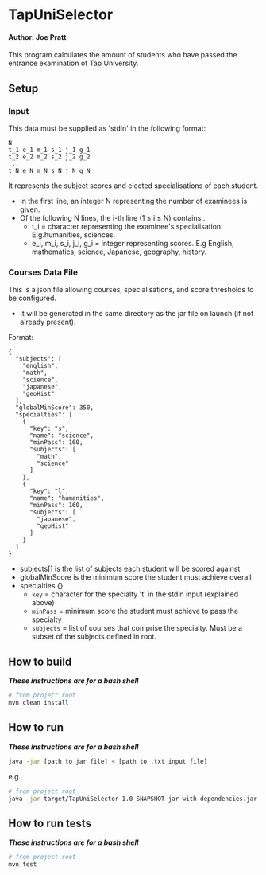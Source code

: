 # TapUniSelector
#### Author: Joe Pratt
This program calculates the amount of students who have passed the entrance examination of Tap University.

## Setup
### Input
This data must be supplied as 'stdin' in the following format:
```
N
t_1 e_1 m_1 s_1 j_1 g_1 
t_2 e_2 m_2 s_2 j_2 g_2
...
t_N e_N m_N s_N j_N g_N
```
It represents the subject scores and elected specialisations of each student.
- In the first line, an integer N representing the number of examinees is given.
- Of the following N lines, the i-th line (1 ≤ i ≤ N) contains..
  - t_i = character representing the examinee's specialisation. E.g.humanities, sciences.
  - e_i, m_i, s_i, j_i, g_i = integer representing scores. E.g English, mathematics, science, Japanese, geography, history.

### Courses Data File
This is a json file allowing courses, specialisations, and score thresholds to be configured.
- It will be generated in the same directory as the jar file on launch (if not already present).

Format:
```
{
  "subjects": [
    "english",
    "math",
    "science",
    "japanese",
    "geoHist"
  ],
  "globalMinScore": 350,
  "specialties": [
    {
      "key": "s",
      "name": "science",
      "minPass": 160,
      "subjects": [
        "math",
        "science"
      ]
    },
    {
      "key": "l",
      "name": "humanities",
      "minPass": 160,
      "subjects": [
        "japanese",
        "geoHist"
      ]
    }
  ]
}
```
- subjects[] is the list of subjects each student will be scored against
- globalMinScore is the minimum score the student must achieve overall
- specialties {}
  - `key` = character for the specialty 't' in the stdin input (explained above)
  - `minPass` = minimum score the student must achieve to pass the specialty
  - `subjects` = list of courses that comprise the specialty. Must be a subset of the subjects defined in root.

## How to build
***These instructions are for a bash shell***
```sh
# from project root
mvn clean install
```

## How to run
***These instructions are for a bash shell***
```sh
java -jar [path to jar file] < [path to .txt input file]
```
e.g.
```sh
# from project root
java -jar target/TapUniSelector-1.0-SNAPSHOT-jar-with-dependencies.jar < src/test/resources/ex2Input.txt
```

## How to run tests
***These instructions are for a bash shell***
```sh
# from project root
mvn test
```
